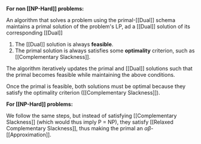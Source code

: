 **For non [[NP-Hard]] problems:** 

An algorithm that solves a problem using the primal-[[Dual]] schema maintains a primal solution of the problem's LP, ad a [[Dual]] solution of its corresponding [[Dual]]

1. The [[Dual]] solution is always **feasible**.
2. The primal solution is always satisfies some **optimality** criterion, such as [[Complementary Slackness]].

The algorithm iteratively updates the primal and [[Dual]] solutions such that the primal becomes feasible while maintaining the above conditions.

Once the primal is feasible, both solutions must be optimal because they satisfy the optimality criterion ([[Complementary Slackness]]).

**For [[NP-Hard]] problems:**

We follow the same steps, but instead of satisfying [[Complementary Slackness]] (which would thus imply P = NP), they satisfy [[Relaxed Complementary Slackness]], thus making the primal an $\alpha \beta$-[[Approximation]]. 